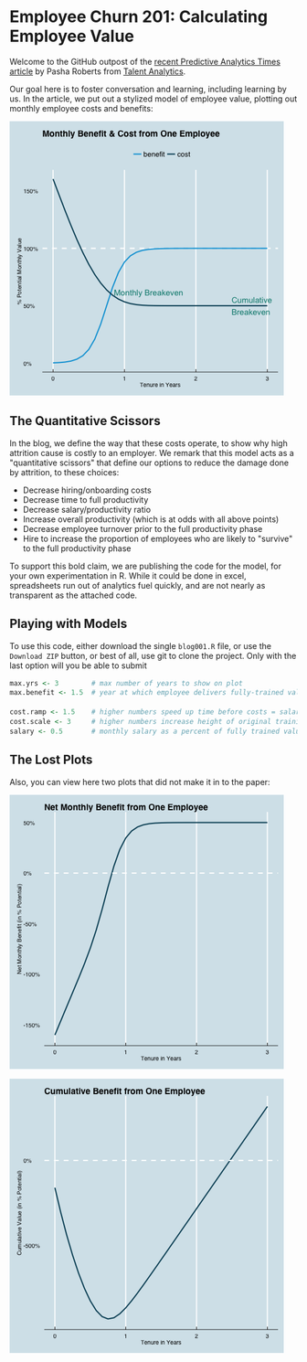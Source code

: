 Employee Churn 201: Calculating Employee Value
==============================================

Welcome to the GitHub outpost of the [recent Predictive Analytics Times article](http://www.talentanalytics.com) by Pasha Roberts from [Talent Analytics](http://www.talentanalytics.com).

Our goal here is to foster conversation and learning, including learning by us.
In the article, we put out a stylized model of employee value, plotting out monthly employee costs and benefits:

![Figure 1](figure_1.png)

## The Quantitative Scissors
In the blog, we define the way that these costs operate, to show why high attrition cause is costly to an employer.
We remark that this model acts as a "quantitative scissors" that define our options to reduce the damage done by attrition, to these choices:

- Decrease hiring/onboarding costs
- Decrease time to full productivity
- Decrease salary/productivity ratio
- Increase overall productivity (which is at odds with all above points)
- Decrease employee turnover prior to the full productivity phase
- Hire to increase the proportion of employees who are likely to "survive" to the full productivity phase

To support this bold claim, we are publishing the code for the model, for your own experimentation in R.
While it could be done in excel, spreadsheets run out of analytics fuel quickly, and are not nearly as transparent as the attached code.

## Playing with Models

To use this code, either download the single `blog001.R` file, or use the `Download ZIP` button, or best of all, use git to clone the project.
Only with the last option will you be able to submit


```R
max.yrs <- 3		# max number of years to show on plot
max.benefit <- 1.5	# year at which employee delivers fully-trained value (asymptote) 

cost.ramp <- 1.5	# higher numbers speed up time before costs = salary
cost.scale <- 3		# higher numbers increase height of original training costs
salary <- 0.5		# monthly salary as a percent of fully trained value delivered to company
```

## The Lost Plots

Also, you can view here two plots that did not make it in to the paper:

![Figure 2](figure_2.png)

![Figure 3](figure_3.png)
